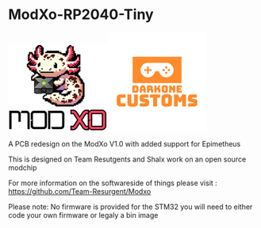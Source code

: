# ModXo-RP2040-Tiny

![alt text](https://github.com/Darkone83/ModXo-RP2040-Tiny/blob/main/Images/logo.png?raw=true)![alt text](https://github.com/Darkone83/ModXo-RP2040-Tiny/blob/main/Images/DC%20logo.png?raw=true)

A PCB redesign on the ModXo V1.0 with added support for Epimetheus

This is designed on Team Resutgents and Shalx work on an open source modchip

For more information on the softwareside of things please visit : https://github.com/Team-Resurgent/Modxo

Please note: No firmware is provided for the STM32 you will need to either code your own firmware or legaly a bin image

